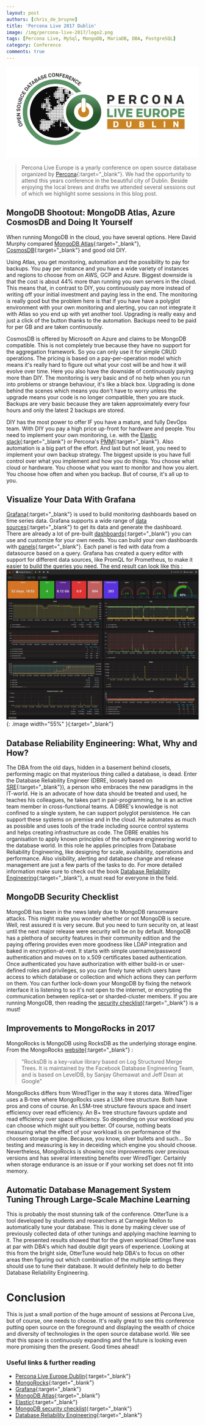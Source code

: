 ```yaml
---
layout: post
authors: [chris_de_bruyne]
title: 'Percona Live 2017 Dublin'
image: /img/percona-live-2017/logo2.png
tags: [Percona Live, MySql, MongoDB, MariaDB, DBA, PostgreSQL]
category: Conference
comments: true
---
```


<p>
  <img class="image fit" alt="Percona Live Europe Dublin Logo" src="/img/percona-live-2017/logo.png">
</p>

>Percona Live Europe is a yearly conference on open source database organized by [Percona](https://www.percona.com/live/e17/){:target="_blank"}.
>We had the opportunity to attend this years conference in the beautiful city of Dublin.
>Beside enjoying the local brews and drafts we attended several sessions out of which we highlight some sessions in this blog post.

## MongoDB Shootout: MongoDB Atlas, Azure CosmosDB and Doing It Yourself

When running MongoDB in the cloud, you have several options. Here David Murphy compared [MongoDB Atlas](https://www.mongodb.com/cloud/atlas){:target="_blank"}, [CosmosDB](https://docs.microsoft.com/en-us/azure/cosmos-db/introduction){:target="_blank"} and good old DIY.

Using Atlas, you get monitoring, automation and the possibility to pay for backups.
You pay per instance and you have a wide variety of instances and regions to choose from on AWS, GCP and Azure.
Biggest downside is that the cost is about 44% more than running you own servers in the cloud.
This means that, in contrast to DIY, you continuously pay more instead of writing off your initial investment and paying less in the end.
The monitoring is really good but the problem here is that if you have have a polyglot environment with your own monitoring and alerting, you can not integrate it with Atlas so you end up with yet another tool.
Upgrading is really easy and just a click of the button thanks to the automation.
Backups need to be paid for per GB and are taken continuously.

CosmosDB is offered by Microsoft on Azure and claims to be MongoDB compatible. 
This is not completely true because they have no support for the aggregation framework.
So you can only use it for simple CRUD operations.
The pricing is based on a pay-per-operation model which means it's really hard to figure out what your cost will be and how it will evolve over time.
Here you also have the downside of continuously paying more than DIY.
The monitoring is very basic and of no help when you run into problems or strange behaviour, it's like a black box.
Upgrading is done behind the scenes which means you don't have to worry unless the upgrade means your code is no longer compatible, then you are stuck.
Backups are very basic because they are taken approximately every four hours and only the latest 2 backups are stored.

DIY has the most power to offer IF you have a mature, and fully DevOps team.
With DIY you pay a high price up-front for hardware and people.
You need to implement your own monitoring, i.e. with the [Elastic stack](https://www.elastic.co/products){:target="_blank"} or Percona's [PMM](https://www.percona.com/doc/percona-monitoring-and-management/index.html){:target="_blank"}.
Also automation is a big part of the effort.
And last but not least, you need to implement your own backup strategy.
The biggest upside is you have full control over what you implement and how you do things.
You choose what cloud or hardware.
You choose what you want to monitor and how you alert.
You choose how often and when you backup.
But of course, it's all up to you.


## Visualize Your Data With Grafana

[Grafana](https://grafana.com/){:target="_blank"} is used to build monitoring dashboards based on time series data.
Grafana supports a wide range of [data sources](https://grafana.com/plugins?type=datasource){:target="_blank"} to get its data and generate the dashboard.
There are already a lot of pre-built  [dashboards](https://grafana.com/dashboards){:target="_blank"} you can use and customize for your own needs.
You can build your own dashboards with [panels](https://grafana.com/plugins?type=panel){:target="_blank"}.
Each panel is fed with data from a datasource based on a query.
Grafana has created a query editor with support for different data sources, like PromQL for Prometheus, to make it easier to build the queries you need.
The end result can look like this :
![Grafana Dashboard](/img/percona-live-2017/grafanaDashboard.png){: .image width="55%" }{:target="_blank"}

## Database Reliability Engineering: What, Why and How?

The DBA from the old days, hidden in a basement behind closets, performing magic on that mysterious thing called a database, is dead.
Enter the Database Reliability Engineer (DBRE, loosely based on [SRE](https://en.wikipedia.org/wiki/Site_reliability_engineering){:target="_blank"}), a person who embraces the new paradigms in the IT-world.
He is an advocate of how data should be treated and used, he teaches his colleagues, he takes part in pair-programming, he is an active team member in cross-functional teams.
A DBRE's knowledge is not confined to a single system, he can support polyglot persistence.
He can support these systems on premise and in the cloud.
He automates as much as possible and uses tools of the trade including source control systems and helps creating infrastructure as code.
The DBRE enables his organisation to apply known principles of the software engineering world to the database world.
In this role he applies principles from Database Reliability Engineering, like designing for scale, availability, operations and performance.
Also visibility, alerting and database change and release management are just a few parts of the tasks to do.
For more detailed information make sure to check out the book [Database Reliability Engineering](http://shop.oreilly.com/product/0636920039761.do){:target="_blank"}, a must read for everyone in the field.
   
## MongoDB Security Checklist

MongoDB has been in the news lately due to MongoDB ransomware attacks. 
This might make you wonder whether or not MongoDB is secure.
Well, rest assured it is very secure.
But you need to turn security on, at least until the next major release were security will be on by default.
MongoDB has a plethora of security features in their community edition and the paying offering provides even more goodness like LDAP integration and baked in encryption-at-rest.
It starts with simple username/password authentication and moves on to x.509 certificates based authentication.
Once authenticated you have authorization with either build-in or user-defined roles and privileges, so you can finely tune which users have access to which database or collection and which actions they can perform on them.
You can further lock-down your MongoDB by fixing the network interface it is listening to so it's not open to the internet, or encrypting the communication between replica-set or sharded-cluster members.
If you are running MongoDB, then reading the [security checklist](https://docs.mongodb.com/manual/administration/security-checklist/){:target="_blank"} is a must! 

## Improvements to MongoRocks in 2017

MongoRocks is MongoDB using RocksDB as the underlying storage engine.
From the MongoRocks [website](http://mongorocks.org/){:target="_blank"} : 
<blockquote class="clear"><p>"RocksDB is a key-value library based on Log Structured Merge Trees. It is maintained by the Facebook Database Engineering Team, and is based on LevelDB, by Sanjay Ghemawat and Jeff Dean at Google"</p></blockquote>
MongoRocks differs from WiredTiger in the way it stores data.
WiredTiger uses a B-tree where MongoRocks uses a LSM-tree structure.
Both have pros and cons of course.
An LSM-tree structure favours space and insert efficiency over read efficiency.
An B+ tree structure favours update and read efficiency over space efficiency.
So depending on your workload you can choose which might suit you better.
Of course, nothing beats measuring what the effect of your workload is on performance of the choosen storage engine.
Because, you know, silver bullets and such...
So testing and measuring is key in deceiding which engine you should choose.
Nevertheless, MongoRocks is showing nice improvements over previous versions and has several interesting benefits over WiredTiger.
Certainly when storage endurance is an issue or if your working set does not fit into memory.

## Automatic Database Management System Tuning Through Large-Scale Machine Learning

This is probably the most stunning talk of the conference.
OtterTune is a tool developed by students and researchers at Carnegie Mellon to automatically tune your database.
This is done by making clever use of previously collected data of other tunings and applying machine learning to it.
The presented results showed that for the given workload OtterTune was at par with DBA's which had double digit years of experience.
Looking at this from the bright side, OtterTune would help DBA's to focus on other areas then figuring out which combination of the multiple settings they should use to tune their database.
It would definitely help to do better Database Reliability Engineering.  

# Conclusion

This is just a small portion of the huge amount of sessions at Percona Live, but of course, one needs to choose.
It's really great to see this conference putting open source on the foreground and displaying the wealth of choice and diversity of technologies in the open source database world.
We see that this space is continuously expanding and the future is looking even more promising then the present.
Good times ahead!   

### Useful links &amp; further reading
- [Percona Live Europe Dublin](https://www.percona.com/live/e17/){:target="_blank"}
- [MongoRocks](http://mongorocks.org/){:target="_blank"}
- [Grafana](https://grafana.com/){:target="_blank"}
- [MongoDB Atlas](https://www.mongodb.com/cloud/atlas){:target="_blank"}
- [Elastic](https://www.elastic.co/products){:target="_blank"}
- [MongoDB security checklist](https://docs.mongodb.com/manual/administration/security-checklist/){:target="_blank"}
- [Database Reliability Engineering](http://shop.oreilly.com/product/0636920039761.do){:target="_blank"}